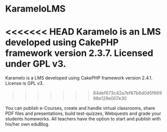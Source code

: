 KarameloLMS
===========

<<<<<<< HEAD
Karamelo is an LMS developed using CakePHP framework version 2.3.7. Licensed under GPL v3.
=======
Karamelo is a LMS developed using CakePHP framework version 2.4.1. License is GPL v3.
>>>>>>> 84def673c42a7ef87b6d0d5f66998e129e007e30

You can publish e-Courses, create and handle virtual classrooms, share PDF files and presentations, build test-quizzes, Webquests and grade your students homeworks. All teachers have the option to start and publish with his/her own eduBlog.  




